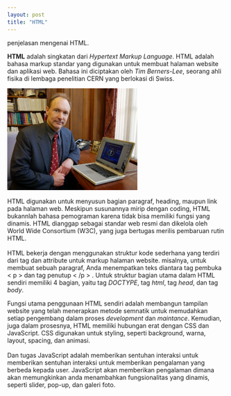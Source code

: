 ```yaml
---
layout: post
title: "HTML"
---
```


penjelasan mengenai HTML.

<b>HTML</b> adalah singkatan dari <i>Hypertext Markup Language</i>. HTML adalah bahasa markup standar yang digunakan untuk membuat halaman website dan aplikasi web. Bahasa ini diciptakan oleh <i>Tim Berners-Lee</i>, seorang ahli fisika di lembaga penelitian CERN yang berlokasi di Swiss.

<img src="/assets/image/penemu.jpeg" alt="HTML" width="300" >

HTML digunakan untuk menyusun bagian paragraf, heading, maupun link pada halaman web. Meskipun susunannya mirip dengan coding, HTML bukannlah bahasa pemograman karena tidak bisa memiliki fungsi yang dinamis. HTML dianggap sebagai standar web resmi dan dikelola oleh World Wide Consortium (W3C), yang juga bertugas merilis pembaruan rutin HTML.<br><br>HTML bekerja dengan menggunakan struktur kode sederhana yang terdiri dari tag dan attribute untuk markup halaman website. misalnya, untuk membuat sebuah paragraf, Anda menempatkan teks diantara tag pembuka < p > dan tag penutup < /p > . Untuk struktur bagian utama dalam HTML sendiri memiliki 4 bagian, yaitu tag <i>DOCTYPE</i>, tag <i>html</i>, tag <i>head</i>, dan tag <i>body</i>.

Fungsi utama penggunaan HTML sendiri adalah membangun tampilan website yang telah menerapkan metode semnatik untuk memudahkan setiap pengembang dalam proses <i>development</i> dan <i>maintance</i>. Kemudian, juga dalam prosesnya, HTML memiliki hubungan erat dengan CSS dan JavaScript. CSS digunakan untuk styling, seperti background, warna, layout, spacing, dan animasi.<br><br>Dan tugas JavaScript adalah memberikan sentuhan interaksi untuk memberikan sentuhan interaksi untuk memberikan pengalaman yang berbeda kepada user. JavaScript akan memberikan pengalaman dimana akan memungkinkan anda menambahkan fungsionalitas yang dinamis, seperti slider, pop-up, dan galeri foto.